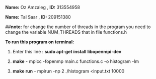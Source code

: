 **Name:** Oz Amzaleg , **ID:** 313554958

**Name:** Tal Saar , **ID:** 209151380

##**note:** for change the number of threads in the program you need to change the variable NUM_THREADS that in file functions.h

**To run this program on terminal:**

1) Enter this line : **sudo apt-get install libopenmpi-dev**

2) **make** - mpicc -fopenmp main.c functions.c -o histogram -lm

3) **make run** - mpirun -np 2 ./histogram <input.txt 10000  

